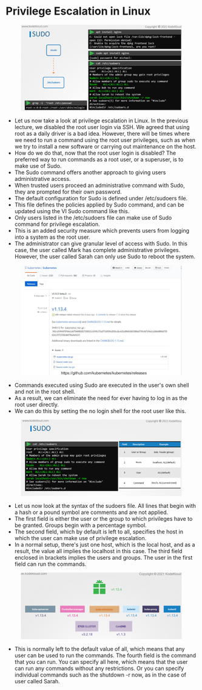# Privilege Escalation in Linux

<figure><img src="../.gitbook/assets/image (5) (1).png" alt=""><figcaption></figcaption></figure>

* Let us now take a look at privilege escalation in Linux. In the previous lecture, we disabled the root user login via SSH. We agreed that using root as a daily driver is a bad idea. However, there will be times where we need to run a command using the root user privileges, such as when we try to install a new software or carrying out maintenance on the host.
* How do we do that, now that the root user login is disabled? The preferred way to run commands as a root user, or a superuser, is to make use of Sudo.
* The Sudo command offers another approach to giving users administrative access.
* When trusted users proceed an administrative command with Sudo, they are prompted for their own password.
* The default configuration for Sudo is defined under /etc/sudoers file.
* This file defines the policies applied by Sudo command, and can be updated using the VI Sudo command like this.
* Only users listed in the /etc/sudoers file can make use of Sudo command for privilege escalation.
* This is an added security measure which prevents users from logging into a system as the root user.
* The administrator can give granular level of access with Sudo. In this case, the user called Mark has complete administrative privileges. However, the user called Sarah can only use Sudo to reboot the system.

<figure><img src="../.gitbook/assets/image (2) (1) (1).png" alt=""><figcaption></figcaption></figure>

* Commands executed using Sudo are executed in the user's own shell and not in the root shell.
* As a result, we can eliminate the need for ever having to log in as the root user directly.
* We can do this by setting the no login shell for the root user like this.

<figure><img src="../.gitbook/assets/image (1) (1) (1).png" alt=""><figcaption></figcaption></figure>

* Let us now look at the syntax of the sudoers file. All lines that begin with a hash or a pound symbol are comments and are not applied.
* The first field is either the user or the group to which privileges have to be granted. Groups begin with a percentage symbol.
* The second field, which by default is left to all, specifies the host in which the user can make use of privilege escalation.
* In a normal setup, there's just one host, which is the local host, and as a result, the value all implies the localhost in this case. The third field enclosed in brackets implies the users and groups. The user in the first field can run the commands.

<figure><img src="../.gitbook/assets/image (3) (1) (1).png" alt=""><figcaption></figcaption></figure>

* This is normally left to the default value of all, which means that any user can be used to run the commands. The fourth field is the command that you can run. You can specify all here, which means that the user can run any commands without any restrictions. Or you can specify individual commands such as the shutdown -r now, as in the case of user called Sarah.
